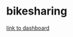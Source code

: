 # bikesharing
[link to dashboard](https://public.tableau.com/app/profile/will.enny/viz/VisualizationsforTripAnalysis/VisualizationsforTripAnalysis)
